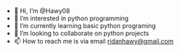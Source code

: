 - 👋 Hi, I’m @Hawy08
- 👀 I’m interested in python programming
- 🌱 I’m currently learning basic python programing
- 💞️ I’m looking to collaborate on python projects
- 📫 How to reach me is via email ridanhawy@gmail.com

<!---
Hawy08/Hawy08 is a ✨ special ✨ repository because its `README.md` (this file) appears on your GitHub profile.
You can click the Preview link to take a look at your changes.
--->
